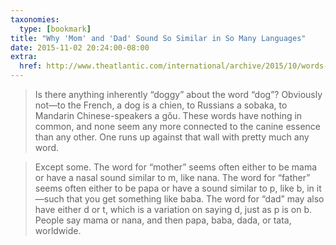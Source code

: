 ```yaml
---
taxonomies:
  type: [bookmark]
title: "Why 'Mom' and 'Dad' Sound So Similar in So Many Languages"
date: 2015-11-02 20:24:00-08:00
extra:
  href: http://www.theatlantic.com/international/archive/2015/10/words-mom-dad-similar-languages/409810/?single_page=true
---
```

> Is there anything inherently “doggy” about the word “dog”? Obviously not—to the French, a dog is a chien, to Russians a sobaka, to Mandarin Chinese-speakers a gǒu. These words have nothing in common, and none seem any more connected to the canine essence than any other. One runs up against that wall with pretty much any word.

> Except some. The word for “mother” seems often either to be mama or have a nasal sound similar to m, like nana. The word for “father” seems often either to be papa or have a sound similar to p, like b, in it—such that you get something like baba. The word for “dad” may also have either d or t, which is a variation on saying d, just as p is on b. People say mama or nana, and then papa, baba, dada, or tata, worldwide.

